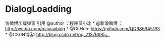 # DialogLoadding
仿微博加载弹窗 引用 @author ：程序员小冰  * @新浪微博 ：http://weibo.com/mcxiaobing  * @GitHub: https://github.com/QQ986945193  * @CSDN博客: http://blog.csdn.net/qq_21376985。
